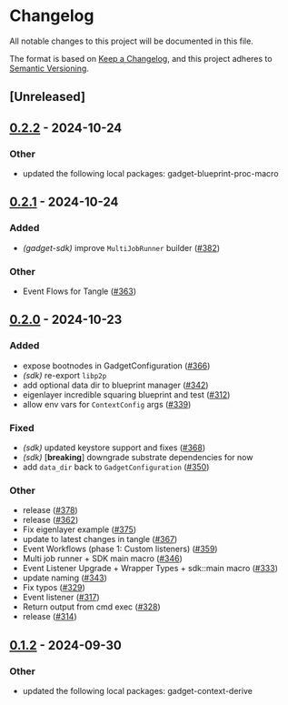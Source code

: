 # Changelog

All notable changes to this project will be documented in this file.

The format is based on [Keep a Changelog](https://keepachangelog.com/en/1.0.0/),
and this project adheres to [Semantic Versioning](https://semver.org/spec/v2.0.0.html).

## [Unreleased]

## [0.2.2](https://github.com/tangle-network/gadget/compare/gadget-sdk-v0.2.1...gadget-sdk-v0.2.2) - 2024-10-24

### Other

- updated the following local packages: gadget-blueprint-proc-macro

## [0.2.1](https://github.com/tangle-network/gadget/compare/gadget-sdk-v0.2.0...gadget-sdk-v0.2.1) - 2024-10-24

### Added

- *(gadget-sdk)* improve `MultiJobRunner` builder ([#382](https://github.com/tangle-network/gadget/pull/382))

### Other

- Event Flows for Tangle ([#363](https://github.com/tangle-network/gadget/pull/363))

## [0.2.0](https://github.com/tangle-network/gadget/compare/gadget-sdk-v0.1.1...gadget-sdk-v0.2.0) - 2024-10-23

### Added

- expose bootnodes in GadgetConfiguration ([#366](https://github.com/tangle-network/gadget/pull/366))
- *(sdk)* re-export `libp2p`
- add optional data dir to blueprint manager ([#342](https://github.com/tangle-network/gadget/pull/342))
- eigenlayer incredible squaring blueprint and test ([#312](https://github.com/tangle-network/gadget/pull/312))
- allow env vars for `ContextConfig` args ([#339](https://github.com/tangle-network/gadget/pull/339))

### Fixed

- *(sdk)* updated keystore support and fixes ([#368](https://github.com/tangle-network/gadget/pull/368))
- *(sdk)* [**breaking**] downgrade substrate dependencies for now
- add `data_dir` back to `GadgetConfiguration` ([#350](https://github.com/tangle-network/gadget/pull/350))

### Other

- release ([#378](https://github.com/tangle-network/gadget/pull/378))
- release ([#362](https://github.com/tangle-network/gadget/pull/362))
- Fix eigenlayer example ([#375](https://github.com/tangle-network/gadget/pull/375))
- update to latest changes in tangle ([#367](https://github.com/tangle-network/gadget/pull/367))
- Event Workflows (phase 1: Custom listeners) ([#359](https://github.com/tangle-network/gadget/pull/359))
- Multi job runner + SDK main macro ([#346](https://github.com/tangle-network/gadget/pull/346))
- Event Listener Upgrade + Wrapper Types + sdk::main macro ([#333](https://github.com/tangle-network/gadget/pull/333))
- update naming ([#343](https://github.com/tangle-network/gadget/pull/343))
- Fix typos ([#329](https://github.com/tangle-network/gadget/pull/329))
- Event listener ([#317](https://github.com/tangle-network/gadget/pull/317))
- Return output from cmd exec ([#328](https://github.com/tangle-network/gadget/pull/328))
- release ([#314](https://github.com/tangle-network/gadget/pull/314))

## [0.1.2](https://github.com/tangle-network/gadget/compare/gadget-sdk-v0.1.1...gadget-sdk-v0.1.2) - 2024-09-30

### Other

- updated the following local packages: gadget-context-derive
